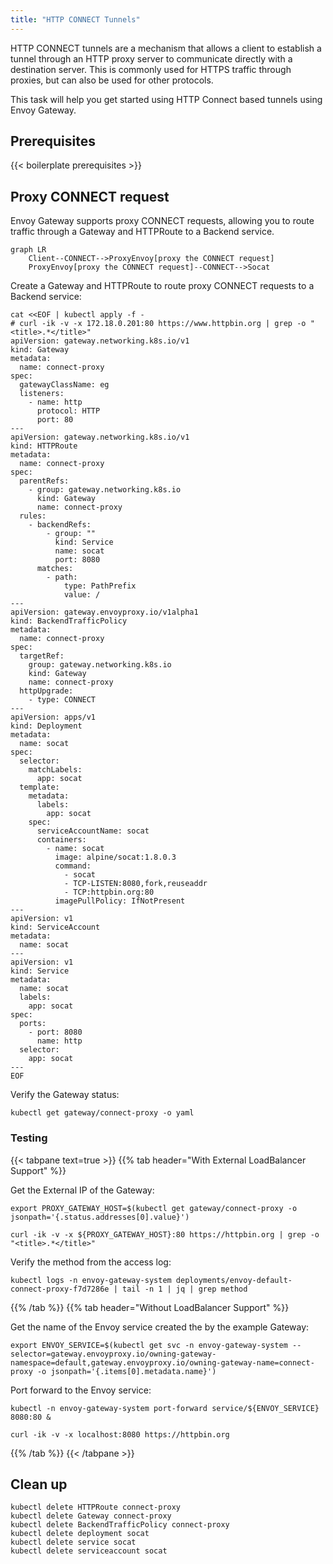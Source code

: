 ```yaml
---
title: "HTTP CONNECT Tunnels"
---
```


HTTP CONNECT tunnels are a mechanism that allows a client to establish a tunnel through an HTTP proxy server 
to communicate directly with a destination server. This is commonly used for HTTPS traffic through proxies, 
but can also be used for other protocols.

This task will help you get started using HTTP Connect based tunnels using Envoy Gateway.

## Prerequisites

{{< boilerplate prerequisites >}}

## Proxy CONNECT request

Envoy Gateway supports proxy CONNECT requests, allowing you to route traffic through a Gateway and HTTPRoute to a Backend service.

```mermaid
graph LR
    Client--CONNECT-->ProxyEnvoy[proxy the CONNECT request]
    ProxyEnvoy[proxy the CONNECT request]--CONNECT-->Socat
```

Create a Gateway and HTTPRoute to route proxy CONNECT requests to a Backend service:

```shell
cat <<EOF | kubectl apply -f -
# curl -ik -v -x 172.18.0.201:80 https://www.httpbin.org | grep -o "<title>.*</title>"
apiVersion: gateway.networking.k8s.io/v1
kind: Gateway
metadata:
  name: connect-proxy
spec:
  gatewayClassName: eg
  listeners:
    - name: http
      protocol: HTTP
      port: 80
---
apiVersion: gateway.networking.k8s.io/v1
kind: HTTPRoute
metadata:
  name: connect-proxy
spec:
  parentRefs:
    - group: gateway.networking.k8s.io
      kind: Gateway
      name: connect-proxy
  rules:
    - backendRefs:
        - group: ""
          kind: Service
          name: socat
          port: 8080
      matches:
        - path:
            type: PathPrefix
            value: /
---
apiVersion: gateway.envoyproxy.io/v1alpha1
kind: BackendTrafficPolicy
metadata:
  name: connect-proxy
spec:
  targetRef:
    group: gateway.networking.k8s.io
    kind: Gateway
    name: connect-proxy
  httpUpgrade:
    - type: CONNECT
---
apiVersion: apps/v1
kind: Deployment
metadata:
  name: socat
spec:
  selector:
    matchLabels:
      app: socat
  template:
    metadata:
      labels:
        app: socat
    spec:
      serviceAccountName: socat
      containers:
        - name: socat
          image: alpine/socat:1.8.0.3
          command:
            - socat
            - TCP-LISTEN:8080,fork,reuseaddr
            - TCP:httpbin.org:80
          imagePullPolicy: IfNotPresent
---
apiVersion: v1
kind: ServiceAccount
metadata:
  name: socat
---
apiVersion: v1
kind: Service
metadata:
  name: socat
  labels:
    app: socat
spec:
  ports:
    - port: 8080
      name: http
  selector:
    app: socat
---
EOF
```

Verify the Gateway status:

```shell
kubectl get gateway/connect-proxy -o yaml
```

### Testing

{{< tabpane text=true >}}
{{% tab header="With External LoadBalancer Support" %}}

Get the External IP of the Gateway:

```shell
export PROXY_GATEWAY_HOST=$(kubectl get gateway/connect-proxy -o jsonpath='{.status.addresses[0].value}')
```

```shell
curl -ik -v -x ${PROXY_GATEWAY_HOST}:80 https://httpbin.org | grep -o "<title>.*</title>"
```

Verify the method from the access log:

```shell
kubectl logs -n envoy-gateway-system deployments/envoy-default-connect-proxy-f7d7286e | tail -n 1 | jq | grep method
```

{{% /tab %}}
{{% tab header="Without LoadBalancer Support" %}}

Get the name of the Envoy service created the by the example Gateway:

```shell
export ENVOY_SERVICE=$(kubectl get svc -n envoy-gateway-system --selector=gateway.envoyproxy.io/owning-gateway-namespace=default,gateway.envoyproxy.io/owning-gateway-name=connect-proxy -o jsonpath='{.items[0].metadata.name}')
```

Port forward to the Envoy service:

```shell
kubectl -n envoy-gateway-system port-forward service/${ENVOY_SERVICE} 8080:80 &
```

```shell
curl -ik -v -x localhost:8080 https://httpbin.org
```

{{% /tab %}}
{{< /tabpane >}}

## Clean up

```shell
kubectl delete HTTPRoute connect-proxy
kubectl delete Gateway connect-proxy
kubectl delete BackendTrafficPolicy connect-proxy
kubectl delete deployment socat
kubectl delete service socat
kubectl delete serviceaccount socat
```